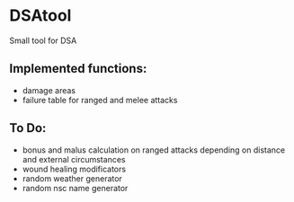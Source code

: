 # DSAtool
Small tool for DSA

## Implemented functions:
- damage areas
- failure table for ranged and melee attacks

## To Do:
- bonus and malus calculation on ranged attacks depending on distance and external circumstances
- wound healing modificators
- random weather generator
- random nsc name generator
